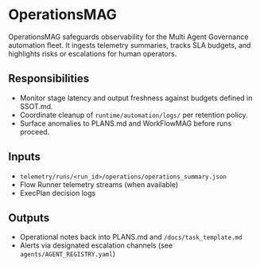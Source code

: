 # OperationsMAG

OperationsMAG safeguards observability for the Multi Agent Governance automation fleet.
It ingests telemetry summaries, tracks SLA budgets, and highlights risks or
escalations for human operators.

## Responsibilities
- Monitor stage latency and output freshness against budgets defined in SSOT.md.
- Coordinate cleanup of `runtime/automation/logs/` per retention policy.
- Surface anomalies to PLANS.md and WorkFlowMAG before runs proceed.

## Inputs
- `telemetry/runs/<run_id>/operations/operations_summary.json`
- Flow Runner telemetry streams (when available)
- ExecPlan decision logs

## Outputs
- Operational notes back into PLANS.md and `/docs/task_template.md`
- Alerts via designated escalation channels (see `agents/AGENT_REGISTRY.yaml`)
